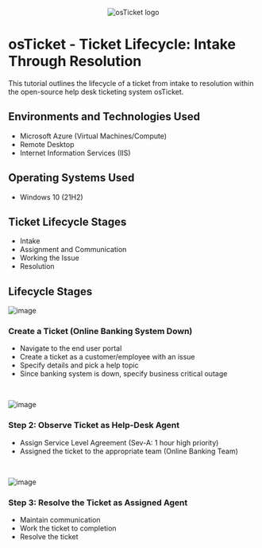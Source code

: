 <p align="center">
<img src="https://i.imgur.com/Clzj7Xs.png" alt="osTicket logo"/>
</p>

<h1>osTicket - Ticket Lifecycle: Intake Through Resolution</h1>
This tutorial outlines the lifecycle of a ticket from intake to resolution within the open-source help desk ticketing system osTicket.<br />


<h2>Environments and Technologies Used</h2>

- Microsoft Azure (Virtual Machines/Compute)
- Remote Desktop
- Internet Information Services (IIS)

<h2>Operating Systems Used </h2>

- Windows 10</b> (21H2)

<h2>Ticket Lifecycle Stages</h2>

- Intake
- Assignment and Communication
- Working the Issue
- Resolution

<h2>Lifecycle Stages</h2>

![image](https://github.com/user-attachments/assets/95ab4156-d8c3-4a27-9ee8-f7806aea6d36)

### Create a Ticket (Online Banking System Down)
- Navigate to the end user portal
- Create a ticket as a customer/employee with an issue
- Specify details and pick a help topic
- Since banking system is down, specify business critical outage
<br />

![image](https://github.com/user-attachments/assets/1e20615a-7f0f-4f28-bed0-930f17381600)

### Step 2: Observe Ticket as Help-Desk Agent
- Assign Service Level Agreement (Sev-A: 1 hour high priority)
- Assigned the ticket to the appropriate team (Online Banking Team)
<br />

![image](https://github.com/user-attachments/assets/8d119088-cf6f-4d32-a983-f9fc353abce2)
### Step 3: Resolve the Ticket as Assigned Agent 
- Maintain communication
- Work the ticket to completion
- Resolve the ticket
<br />
